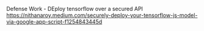 Defense Work - DEploy tensorflow over a secured API
https://nithanaroy.medium.com/securely-deploy-your-tensorflow-js-model-via-google-app-script-f1254843445d